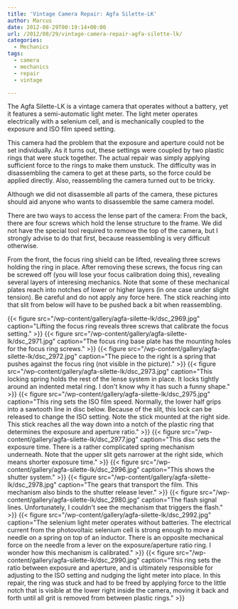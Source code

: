 ```yaml
---
title: 'Vintage Camera Repair: Agfa Silette-LK'
author: Marcus
date: 2012-08-29T00:19:14+00:00
url: /2012/08/29/vintage-camera-repair-agfa-silette-lk/
categories:
  - Mechanics
tags:
  - camera
  - mechanics
  - repair
  - vintage

---
```

The Agfa Silette-LK is a vintage camera that operates without a battery, yet it features a semi-automatic light meter. The light meter operates electrically with a selenium cell, and is mechanically coupled to the exposure and ISO film speed setting.

This camera had the problem that the exposure and aperture could not be set individually. As it turns out, these settings were coupled by two plastic rings that were stuck together. The actual repair was simply applying sufficient force to the rings to make them unstuck. The difficulty was in disassembling the camera to get at these parts, so the force could be applied directly. Also, reassembling the camera turned out to be tricky.

Although we did not disassemble all parts of the camera, these pictures should aid anyone who wants to disassemble the same camera model.

There are two ways to access the lense part of the camera: From the back, there are four screws which hold the lense structure to the frame. We did not have the special tool required to remove the top of the camera, but I strongly advise to do that first, because reassembling is very difficult otherwise.

From the front, the focus ring shield can be lifted, revealing three screws holding the ring in place. After removing these screws, the focus ring can be screwed off (you will lose your focus calibration doing this), revealing several layers of interesing mechanics. Note that some of these mechanical plates reach into notches of lower or higher layers (in one case under slight tension). Be careful and do not apply any force here. The stick reaching into that slit from below will have to be pushed back a bit when reassembling.

{{< figure src="/wp-content/gallery/agfa-silette-lk/dsc_2969.jpg"
    caption="Lifting the focus ring reveals three screws that calibrate the focus setting." >}}
{{< figure src="/wp-content/gallery/agfa-silette-lk/dsc_2971.jpg"
    caption="The focus ring base plate has the mounting holes for the focus ring screws." >}}
{{< figure src="/wp-content/gallery/agfa-silette-lk/dsc_2972.jpg"
    caption="The piece to the right is a spring that pushes against the focus ring (not visible in the picture)." >}}
{{< figure src="/wp-content/gallery/agfa-silette-lk/dsc_2973.jpg"
    caption="This locking spring holds the rest of the lense system in place.  It locks tightly around an indented metal ring.  I don't know why it has such a funny shape." >}}
{{< figure src="/wp-content/gallery/agfa-silette-lk/dsc_2975.jpg"
    caption="This ring sets the ISO film speed.  Normally, the lower half grips into a sawtooth line in disc below.  Because of the slit, this lock can be released to change the ISO setting.  Note the stick mounted at the right side.  This stick reaches all the way down into a notch of the plastic ring that determines the exposure and aperture ratio." >}}
{{< figure src="/wp-content/gallery/agfa-silette-lk/dsc_2977.jpg"
    caption="This disc sets the exposure time.  There is a rather complicated spring mechanism underneath.  Note that the upper slit gets narrower at the right side, which means shorter exposure time." >}}
{{< figure src="/wp-content/gallery/agfa-silette-lk/dsc_2996.jpg"
    caption="This shows the shutter system." >}}
{{< figure src="/wp-content/gallery/agfa-silette-lk/dsc_2978.jpg"
    caption="The gears that transport the film.  This mechanism also binds to the shutter release lever." >}}
{{< figure src="/wp-content/gallery/agfa-silette-lk/dsc_2980.jpg"
    caption="The flash signal lines.  Unfortunately, I couldn&#039;t see the mechanism that triggers the flash." >}}
{{< figure src="/wp-content/gallery/agfa-silette-lk/dsc_2992.jpg"
    caption="The selenium light meter operates without batteries.  The electrical current from the photovoltaic selenium cell is strong enough to move a needle on a spring on top of an inductor.  There is an opposite mechanical force on the needle from a lever on the exposure/aperture ratio ring. I wonder how this mechanism is calibrated." >}}
{{< figure src="/wp-content/gallery/agfa-silette-lk/dsc_2990.jpg"
    caption="This ring sets the ratio between exposure and aperture, and is ultimately responsible for adjusting to the ISO setting and nudging the light meter into place.  In this repair, the ring was stuck and had to be freed by applying force to the little notch that is visible at the lower right inside the camera, moving it back and forth until all grit is removed from between plastic rings." >}}
